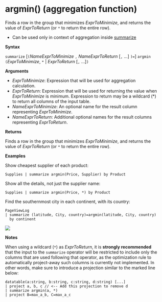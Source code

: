 # argmin() (aggregation function)

Finds a row in the group that minimizes *ExprToMinimize*, and returns the value of *ExprToReturn* (or `*` to return the entire row).

* Can be used only in context of aggregation inside [summarize](query_language_summarizeoperator.md)

**Syntax**

`summarize` [`(`*NameExprToMinimize* `,` *NameExprToReturn* [`,` ...] `)=`] `argmin` `(`*ExprToMinimize*, `*` | *ExprToReturn*  [`,` ...]`)`

**Arguments**

* *ExprToMinimize*: Expression that will be used for aggregation calculation. 
* *ExprToReturn*: Expression that will be used for returning the value when *ExprToMinimize* is
  minimum. Expression to return may be a wildcard (*) to return all columns of the input table.
* *NameExprToMinimize*: An optional name for the result column representing *ExprToMinimize*.
* *NameExprToReturn*: Additional optional names for the result columns representing *ExprToReturn*.

**Returns**

Finds a row in the group that minimizes *ExprToMinimize*, and returns the value of *ExprToReturn* (or `*` to return the entire row).

**Examples**

Show cheapest supplier of each product:

    Supplies | summarize argmin(Price, Supplier) by Product

Show all the details, not just the supplier name:

    Supplies | summarize argmin(Price, *) by Product

Find the southernmost city in each continent, with its country:

    PageViewLog 
    | summarize (latitude, City, country)=argmin(latitude, City, country) 
      by continent

<p><img src="~/query/images/aggregations/argmin.png"></p>
 
 **Notes**

When using a wildcard (`*`) as *ExprToReturn*, it is **strongly recommended** that
the input to the `summarize` operator will be restricted to include only the columns
that are used following that operator, as the optimization rule to automatically 
project-away such columns is currently not implemented. In other words, make sure
to introduce a projection similar to the marked line below:

<!--- csl --->
```
datatable(a:string, b:string, c:string, d:string) [...]
| project a, b, c // <-- Add this projection to remove d
| summarize argmin(a, *)
| project B=max_a_b, C=max_a_c
```
